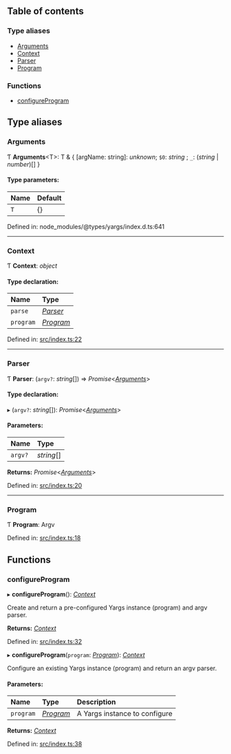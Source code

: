 ## Table of contents

### Type aliases

- [Arguments][1]
- [Context][2]
- [Parser][3]
- [Program][4]

### Functions

- [configureProgram][5]

## Type aliases

### Arguments

Ƭ **Arguments**\<T>: T & { \[argName: string]: _unknown_; `$0`: _string_ ; `_`:
(_string_ | _number_)\[] }

#### Type parameters:

| Name | Default |
| :--- | :------ |
| `T`  | {}      |

Defined in: node_modules/@types/yargs/index.d.ts:641

---

### Context

Ƭ **Context**: _object_

#### Type declaration:

| Name      | Type           |
| :-------- | :------------- |
| `parse`   | [_Parser_][3]  |
| `program` | [_Program_][4] |

Defined in: [src/index.ts:22][6]

---

### Parser

Ƭ **Parser**: (`argv?`: _string_\[]) => _Promise_<[_Arguments_][1]>

#### Type declaration:

▸ (`argv?`: _string_\[]): _Promise_<[_Arguments_][1]>

#### Parameters:

| Name    | Type       |
| :------ | :--------- |
| `argv?` | _string_[] |

**Returns:** _Promise_<[_Arguments_][1]>

Defined in: [src/index.ts:20][7]

---

### Program

Ƭ **Program**: Argv

Defined in: [src/index.ts:18][8]

## Functions

### configureProgram

▸ **configureProgram**(): [_Context_][2]

Create and return a pre-configured Yargs instance (program) and argv parser.

**Returns:** [_Context_][2]

Defined in: [src/index.ts:32][9]

▸ **configureProgram**(`program`: [_Program_][4]): [_Context_][2]

Configure an existing Yargs instance (program) and return an argv parser.

#### Parameters:

| Name      | Type           | Description                   |
| :-------- | :------------- | :---------------------------- |
| `program` | [_Program_][4] | A Yargs instance to configure |

**Returns:** [_Context_][2]

Defined in: [src/index.ts:38][10]

[1]: README.md#arguments
[2]: README.md#context
[3]: README.md#parser
[4]: README.md#program
[5]: README.md#configureprogram
[6]:
  https://github.com/Xunnamius/git-add-then-commit/blob/9d62c54/src/index.ts#L22
[7]:
  https://github.com/Xunnamius/git-add-then-commit/blob/9d62c54/src/index.ts#L20
[8]:
  https://github.com/Xunnamius/git-add-then-commit/blob/9d62c54/src/index.ts#L18
[9]:
  https://github.com/Xunnamius/git-add-then-commit/blob/9d62c54/src/index.ts#L32
[10]:
  https://github.com/Xunnamius/git-add-then-commit/blob/9d62c54/src/index.ts#L38
